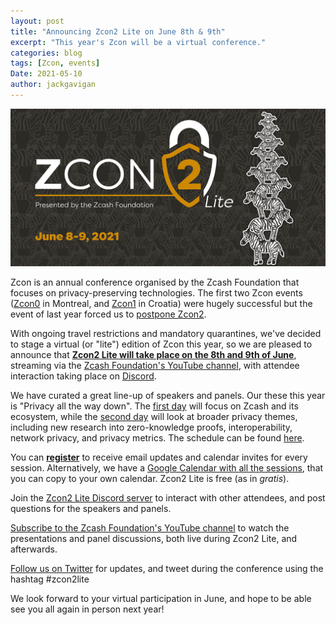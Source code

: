 ```yaml
---
layout: post
title: "Announcing Zcon2 Lite on June 8th & 9th"
excerpt: "This year's Zcon will be a virtual conference."
categories: blog
tags: [Zcon, events]
Date: 2021-05-10
author: jackgavigan
---
```


[<img src="/images/1024x512_Zcon2_Twitter_v3_Dates.png">](/zcon/2/)

Zcon is an annual conference organised by the Zcash Foundation that focuses on privacy-preserving technologies. The first two Zcon events ([Zcon0](/zcon/0/) in Montreal, and [Zcon1](/zcon/1/) in Croatia) were hugely successful but the event of last year forced us to [postpone Zcon2](https://twitter.com/ZcashFoundation/status/1237825201275949056). 

With ongoing travel restrictions and mandatory quarantines, we've decided to stage a virtual (or "lite") edition of Zcon this year, so we are pleased to announce that [**Zcon2 Lite will take place on the 8th and 9th of June**](/zcon/2/), streaming via the [Zcash Foundation's YouTube channel](https://www.youtube.com/channel/UCi01v05DNTUEC_eB0c9rpgQ?), with attendee interaction taking place on [Discord](https://discord.gg/WbXQTTSGXX). 

We have curated a great line-up of speakers and panels. Our these this year is "Privacy all the way down". The [first day](/zcon/2/#tuesday-8th-june-2021) will focus on Zcash and its ecosystem, while the [second day](/zcon/2/#wednesday-9th-june-2021) will look at broader privacy themes, including new research into zero-knowledge proofs, interoperability, network privacy, and privacy metrics. The schedule can be found [here](/zcon/2/). 

You can [**register**](https://forms.gle/uXfxFStSVYYGpUQ48) to receive email updates and calendar invites for every session. Alternatively, we have a [Google Calendar with all the sessions](https://calendar.google.com/calendar/embed?src=c_2879tr24ucd5vplniv6hqug9is%40group.calendar.google.com), that you can copy to your own calendar. Zcon2 Lite is free (as in *gratis*). 

Join the [Zcon2 Lite Discord server](https://discord.gg/WbXQTTSGXX) to interact with other attendees, and post questions for the speakers and panels. 

[Subscribe to the Zcash Foundation's YouTube channel](https://www.youtube.com/channel/UCi01v05DNTUEC_eB0c9rpgQ?) to watch the presentations and panel discussions, both live during Zcon2 Lite, and afterwards. 

[Follow us on Twitter](https://twitter.com/ZcashFoundation) for updates, and tweet during the conference using the hashtag #zcon2lite

We look forward to your virtual participation in June, and hope to be able see you all again in person next year! 


